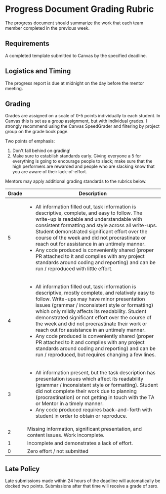 # Progress Document Grading Rubric

The progress document should summarize the work that each team member completed in the previous week. 

## Requirements 
A completed template submitted to Canvas by the specified deadline.

## Logistics and Timing 
The progress report is due at midnight on the day before the mentor meeting. 

## Grading 
Grades are assigned on a scale of 0-5 points individually to each student. In Canvas this is set as a _group_ assignment, but with individual grades. I strongly recommend using the Canvas SpeedGrader and filtering by project group on the grade book page.


Two points of emphasis:
   1. Don't fall behind on grading!
   2. Make sure to establish standards early. Giving everyone a 5 for everything is going to encourage people to slack; make sure that the high performers are rewarded and people who are slacking know that you are aware of their lack-of-effort.


Mentors may apply additional grading standards to the rubrics below.

| Grade | Description | 
| ----------- | ----------- |
| 5 | <ul><li>All information filled out, task information is descriptive, complete, and easy to follow. The write-up is readable and understandable with consistent formatting and style across all write-ups. Student demonstrated significant effort over the course of the week and did not procrastinate or reach out for assistance in an untimely manner.</li><li>Any code produced is conveniently shared (proper PR attached to it and complies with any project standards around coding and reporting) and can be run / reproduced with little effort. </li></ul>| 
| 4 | <ul><li>All information filled out, task information is descriptive, mostly complete, and relatively easy to follow.  Write-ups may have minor presentation issues (grammar / inconsistent style or formatting) which only mildly affects its readability. Student demonstrated significant effort over the course of the week and did not procrastinate their work or reach out for assistance in an untimely manner.</li><li>Any code produced is conveniently shared (proper PR attached to it and complies with any project standards around coding and reporting) and can be run / reproduced, but requires changing a few lines. </li></ul> | 
| 3 | <ul><li>All information present, but the task description has presentation issues which affect its readability (grammar / inconsistent style or formatting). Student did not complete their work due to planning (procrastination) or not getting in touch with the TA or Mentor in a timely manner.</li> <li>Any code produced requires back-and-forth with student in order to obtain or reproduce.</li></ul> | 
| 2 | Missing information, significant presentation, and content issues. Work incomplete. |
| 1 | Incomplete and demonstrates a lack of effort. | 
|0 | Zero effort / not submitted|


## Late Policy
Late submissions made within 24 hours of the deadline will automatically be docked two points. Submissions after that time will receive a grade of zero.
